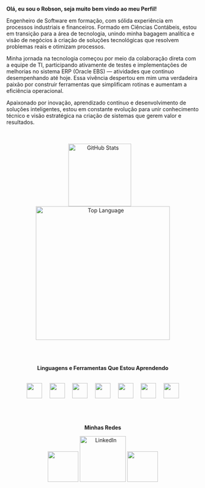 **Olá, eu sou o Robson, seja muito bem vindo ao meu Perfil!**

Engenheiro de Software em formação, com sólida experiência em processos industriais e financeiros. Formado em Ciências Contábeis, estou em transição para a área de tecnologia, unindo minha bagagem analítica e visão de negócios à criação de soluções tecnológicas que resolvem problemas reais e otimizam processos.

Minha jornada na tecnologia começou por meio da colaboração direta com a equipe de TI, participando ativamente de testes e implementações de melhorias no sistema ERP (Oracle EBS) — atividades que continuo desempenhando até hoje. Essa vivência despertou em mim uma verdadeira paixão por construir ferramentas que simplificam rotinas e aumentam a eficiência operacional.

Apaixonado por inovação, aprendizado contínuo e desenvolvimento de soluções inteligentes, estou em constante evolução para unir conhecimento técnico e visão estratégica na criação de sistemas que gerem valor e resultados.

<br>
<br>

<div align="center">
  <img height=164 align="center" alt="GitHub Stats" src="https://github-readme-stats.vercel.app/api/?username=robson-stica&show_icons=true&count_private=true&rank_icon=github&theme=tokyonight&font=Iosevka"/>&nbsp;&nbsp;&nbsp;&nbsp;
  
  <img width="350" align="center" alt="Top Language" src="https://github-readme-stats.vercel.app/api/top-langs/?username=robson-stica&layout=compact&font=Iosevka&langs_count=16&theme=tokyonight"/>
  
  <br>
  
</div>

<br>
<br>
<br>

<div align="center">

  **Linguagens e Ferramentas Que Estou Aprendendo**

</div>

<div align="center" style="display: inline_block"><br>
  <img width="40" src="https://cdn.jsdelivr.net/gh/devicons/devicon@latest/icons/csharp/csharp-original.svg" />&nbsp;&nbsp;&nbsp;&nbsp;
  <img width="40" src="https://cdn.jsdelivr.net/gh/devicons/devicon@latest/icons/python/python-original.svg" />&nbsp;&nbsp;&nbsp;&nbsp;
  <img width="40" src="https://cdn.jsdelivr.net/gh/devicons/devicon@latest/icons/javascript/javascript-original.svg" />&nbsp;&nbsp;&nbsp;&nbsp;
  <img width="40" src="https://cdn.jsdelivr.net/gh/devicons/devicon@latest/icons/html5/html5-original.svg" />&nbsp;&nbsp;&nbsp;&nbsp;
  <img width="40" src="https://cdn.jsdelivr.net/gh/devicons/devicon@latest/icons/css3/css3-original.svg" />&nbsp;&nbsp;&nbsp;&nbsp;
  <img width="40" src="https://cdn.jsdelivr.net/gh/devicons/devicon@latest/icons/sqlite/sqlite-original.svg" />&nbsp;&nbsp;&nbsp;&nbsp;
  <img width="40" src="https://cdn.jsdelivr.net/gh/devicons/devicon@latest/icons/figma/figma-original.svg" />  
</div>

<br>
<br>
<br>

<div align="center">

  **Minhas Redes**

</div>

<div align="center">
<a href="http://discordapp.com/users/1336142536808333394" alt="Discord" title="Dev Pro Tips Discord Server"><img width="80px" src="https://img.icons8.com/?size=100&id=jCIaYGMYhY9d&format=png&color=000000"/></a>
<a href="https://www.linkedin.com/in/robsonstica/"><img width="120px" alt="LinkedIn" title="LinkedIn" img src="https://img.icons8.com/?size=100&id=WyB8Jtm9PZoo&format=png&color=000000"></a>
<a href="https://www.instagram.com/robson.stica/" alt="Discord" title="Dev Pro Tips Discord Server"><img width="80px" src="https://img.icons8.com/?size=100&id=Plswr633TJUP&format=png&color=000000"/></a>
</div>
